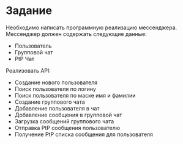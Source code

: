 # Задание
Необходимо написать программную реализацию мессенджера.
Мессенджер должен содержать следующие данные:

* Пользователь
* Групповой чат
* PtP Чат

Реализовать API:
* Создание нового пользователя
* Поиск пользователя по логину
* Поиск пользователя по маске имя и фамилии
* Создание группового чата
* Добавление пользователя в чат
* Добавление сообщения в групповой чат
* Загрузка сообщений группового чата
* Отправка PtP сообщения пользователю
* Получение PtP списка сообщения для пользователя